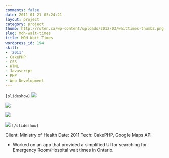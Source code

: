 ```yaml
---
comments: false
date: 2011-01-21 05:24:21
layout: project
category: project
thumb: http://ruten.ca/wp-content/uploads/2012/03/waittimes-thumb2.png
slug: moh-wait-times
title: MOH Wait Times
wordpress_id: 194
skill:
- '2011'
- CakePHP
- CSS
- HTML
- Javascript
- PHP
- Web Development
---
```


`[slideshow]`
![](http://ruten.ca/wp-content/uploads/2012/03/waittimes-cropped1.png)

![](http://ruten.ca/wp-content/uploads/2012/03/waittimes-cropped2.png)

![](http://ruten.ca/wp-content/uploads/2012/03/waittimes-cropped3.png)

![](http://ruten.ca/wp-content/uploads/2012/03/waittimes-cropped4.png)
`[/slideshow]`

Client: Ministry of Health
Date: 2011
Tech: CakePHP, Google Maps API



	
  * Worked on an app that provided a simplified UI for searching for Emergency Room/Hospital wait times in Ontario.


